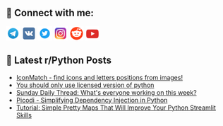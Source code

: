 ## 🔎 Connect with me:
[<img src="https://github.com/bullbesh/bullbesh/blob/main/images/Telegram.png" width="32" height="32" />](https://t.me/bullbesh)
[<img src="https://github.com/bullbesh/bullbesh/blob/main/images/VK.png" width="32" height="32" />](https://vk.com/bullbesh)
[<img src="https://github.com/bullbesh/bullbesh/blob/main/images/Twitter.png" width="32" height="32" />](https://twitter.com/bullbesh1)
[<img src="https://github.com/bullbesh/bullbesh/blob/main/images/Instagram.png" width="32" height="32" />](https://www.instagram.com/bullbesh)
[<img src="https://github.com/bullbesh/bullbesh/blob/main/images/Reddit.png" width="32" height="32" />](https://www.reddit.com/user/bullbesh)
[<img src="https://github.com/bullbesh/bullbesh/blob/main/images/YouTube.png" width="32" height="32" />](https://www.youtube.com/channel/UCtfjRs6uzgq5mfm8S06WTcg)

## 📕 Latest r/Python Posts
<!-- BLOG-POST-LIST:START -->
- [IconMatch - find icons and letters positions from images!](https://www.reddit.com/r/Python/comments/1cvp53v/iconmatch_find_icons_and_letters_positions_from/)
- [You should only use licensed version of python](https://www.reddit.com/r/Python/comments/1cvhi1m/you_should_only_use_licensed_version_of_python/)
- [Sunday Daily Thread: What&#39;s everyone working on this week?](https://www.reddit.com/r/Python/comments/1cvay3b/sunday_daily_thread_whats_everyone_working_on/)
- [Picodi - Simplifying Dependency Injection in Python](https://www.reddit.com/r/Python/comments/1cuz4kw/picodi_simplifying_dependency_injection_in_python/)
- [Tutorial: Simple Pretty Maps That Will Improve Your Python Streamlit Skills](https://www.reddit.com/r/Python/comments/1cuyivc/tutorial_simple_pretty_maps_that_will_improve/)
<!-- BLOG-POST-LIST:END -->
